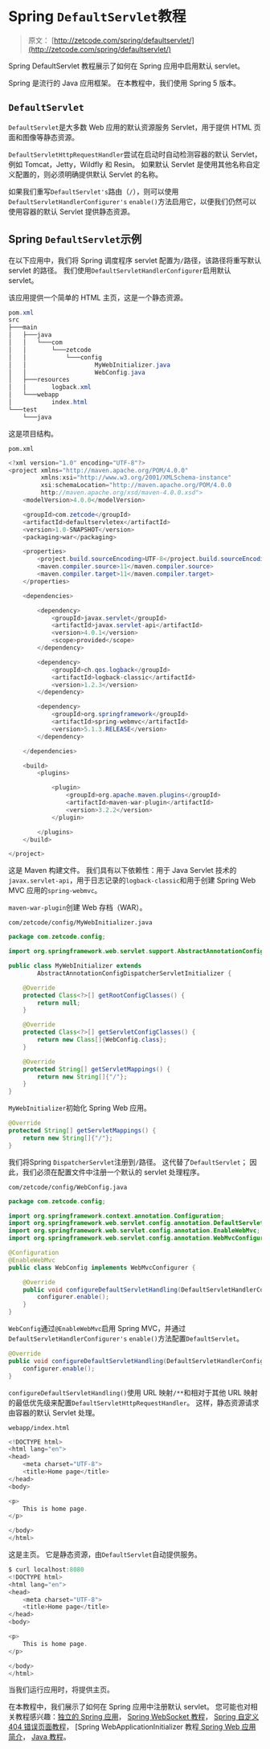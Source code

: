 # Spring `DefaultServlet`教程

> 原文： [http://zetcode.com/spring/defaultservlet/](http://zetcode.com/spring/defaultservlet/)

Spring DefaultServlet 教程展示了如何在 Spring 应用中启用默认 servlet。

Spring 是流行的 Java 应用框架。 在本教程中，我们使用 Spring 5 版本。

## `DefaultServlet`

`DefaultServlet`是大多数 Web 应用的默认资源服务 Servlet，用于提供 HTML 页面和图像等静态资源。

`DefaultServletHttpRequestHandler`尝试在启动时自动检测容器的默认 Servlet，例如 Tomcat，Jetty，Wildfly 和 Resin。 如果默认 Servlet 是使用其他名称自定义配置的，则必须明确提供默认 Servlet 的名称。

如果我们重写`DefaultServlet's`路由（`/`），则可以使用`DefaultServletHandlerConfigurer's` `enable()`方法启用它，以便我们仍然可以使用容器的默认 Servlet 提供静态资源。

## Spring `DefaultServlet`示例

在以下应用中，我们将 Spring 调度程序 servlet 配置为`/`路径，该路径将重写默认 servlet 的路径。 我们使用`DefaultServletHandlerConfigurer`启用默认 servlet。

该应用提供一个简单的 HTML 主页，这是一个静态资源。

```java
pom.xml
src
├───main
│   ├───java
│   │   └───com
│   │       └───zetcode
│   │           └───config
│   │                   MyWebInitializer.java
│   │                   WebConfig.java
│   ├───resources
│   │       logback.xml
│   └───webapp
│           index.html
└───test
    └───java

```

这是项目结构。

`pom.xml`

```java
<?xml version="1.0" encoding="UTF-8"?>
<project xmlns="http://maven.apache.org/POM/4.0.0"
         xmlns:xsi="http://www.w3.org/2001/XMLSchema-instance"
         xsi:schemaLocation="http://maven.apache.org/POM/4.0.0
         http://maven.apache.org/xsd/maven-4.0.0.xsd">
    <modelVersion>4.0.0</modelVersion>

    <groupId>com.zetcode</groupId>
    <artifactId>defaultservletex</artifactId>
    <version>1.0-SNAPSHOT</version>
    <packaging>war</packaging>

    <properties>
        <project.build.sourceEncoding>UTF-8</project.build.sourceEncoding>
        <maven.compiler.source>11</maven.compiler.source>
        <maven.compiler.target>11</maven.compiler.target>
    </properties>

    <dependencies>

        <dependency>
            <groupId>javax.servlet</groupId>
            <artifactId>javax.servlet-api</artifactId>
            <version>4.0.1</version>
            <scope>provided</scope>
        </dependency>

        <dependency>
            <groupId>ch.qos.logback</groupId>
            <artifactId>logback-classic</artifactId>
            <version>1.2.3</version>
        </dependency>

        <dependency>
            <groupId>org.springframework</groupId>
            <artifactId>spring-webmvc</artifactId>
            <version>5.1.3.RELEASE</version>
        </dependency>

    </dependencies>

    <build>
        <plugins>

            <plugin>
                <groupId>org.apache.maven.plugins</groupId>
                <artifactId>maven-war-plugin</artifactId>
                <version>3.2.2</version>
            </plugin>

        </plugins>
    </build>

</project>

```

这是 Maven 构建文件。 我们具有以下依赖性：用于 Java Servlet 技术的`javax.servlet-api`，用于日志记录的`logback-classic`和用于创建 Spring Web MVC 应用的`spring-webmvc`。

`maven-war-plugin`创建 Web 存档（WAR）。

`com/zetcode/config/MyWebInitializer.java`

```java
package com.zetcode.config;

import org.springframework.web.servlet.support.AbstractAnnotationConfigDispatcherServletInitializer;

public class MyWebInitializer extends
        AbstractAnnotationConfigDispatcherServletInitializer {

    @Override
    protected Class<?>[] getRootConfigClasses() {
        return null;
    }

    @Override
    protected Class<?>[] getServletConfigClasses() {
        return new Class[]{WebConfig.class};
    }

    @Override
    protected String[] getServletMappings() {
        return new String[]{"/"};
    }
}

```

`MyWebInitializer`初始化 Spring Web 应用。

```java
@Override
protected String[] getServletMappings() {
    return new String[]{"/"};
}

```

我们将Spring `DispatcherServlet`注册到`/`路径。 这代替了`DefaultServlet`； 因此，我们必须在配置文件中注册一个默认的 servlet 处理程序。

`com/zetcode/config/WebConfig.java`

```java
package com.zetcode.config;

import org.springframework.context.annotation.Configuration;
import org.springframework.web.servlet.config.annotation.DefaultServletHandlerConfigurer;
import org.springframework.web.servlet.config.annotation.EnableWebMvc;
import org.springframework.web.servlet.config.annotation.WebMvcConfigurer;

@Configuration
@EnableWebMvc
public class WebConfig implements WebMvcConfigurer {

    @Override
    public void configureDefaultServletHandling(DefaultServletHandlerConfigurer configurer) {
        configurer.enable();
    }
}

```

`WebConfig`通过`@EnableWebMvc`启用 Spring MVC，并通过`DefaultServletHandlerConfigurer's` `enable()`方法配置`DefaultServlet`。

```java
@Override
public void configureDefaultServletHandling(DefaultServletHandlerConfigurer configurer) {
    configurer.enable();
}

```

`configureDefaultServletHandling()`使用 URL 映射`/**`和相对于其他 URL 映射的最低优先级来配置`DefaultServletHttpRequestHandler`。 这样，静态资源请求由容器的默认 Servlet 处理。

`webapp/index.html`

```java
<!DOCTYPE html>
<html lang="en">
<head>
    <meta charset="UTF-8">
    <title>Home page</title>
</head>
<body>

<p>
    This is home page.
</p>

</body>
</html>

```

这是主页。 它是静态资源，由`DefaultServlet`自动提供服务。

```java
$ curl localhost:8080
<!DOCTYPE html>
<html lang="en">
<head>
    <meta charset="UTF-8">
    <title>Home page</title>
</head>
<body>

<p>
    This is home page.
</p>

</body>
</html>    

```

当我们运行应用时，将提供主页。

在本教程中，我们展示了如何在 Spring 应用中注册默认 servlet。 您可能也对相关教程感兴趣：[独立的 Spring 应用](/articles/standalonespring/)， [Spring WebSocket 教程](/spring/websocket/)， [Spring 自定义 404 错误页面教程](/spring/custom404page/)， [Spring WebApplicationInitializer 教程[ Spring Web 应用简介](/spring/webapplicationinitializer/)， [Java 教程](/lang/java/)。
